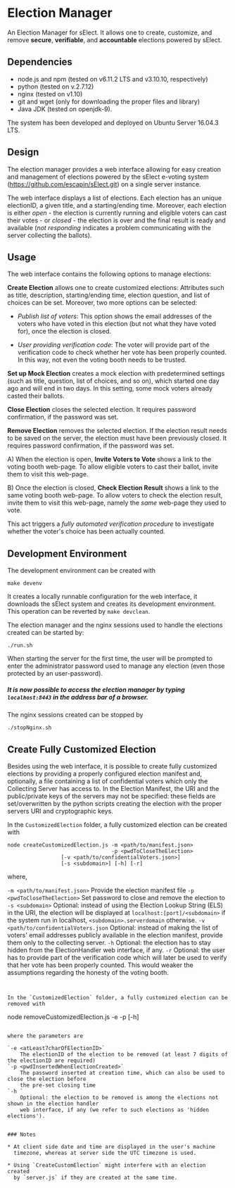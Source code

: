 # Election Manager

An Election Manager for sElect.  It allows one to create, customize, and
remove **secure**, **verifiable**, and **accountable** elections powered
by sElect.


## Dependencies

* node.js and npm (tested on v6.11.2 LTS and v3.10.10, respectively)
* python (tested on v.2.7.12)
* nginx (tested on v1.10)
* git and wget (only for downloading the proper files and library)
* Java JDK (tested on openjdk-9).


The system has been developed and deployed on Ubuntu Server 16.04.3 LTS.


## Design

The election manager provides a web interface allowing for easy creation
and management of elections powered by the sElect e-voting system
(https://github.com/escapin/sElect.git) on a single server instance.

The web interface displays a list of elections. Each election has an
unique electionID, a given title, and a starting/ending time. Moreover,
each election is either *open* - the election is currently running and
eligible voters can cast their votes - or *closed* - the election is
over and the final result is ready and available (*not responding*
indicates a problem communicating with the server collecting the
ballots).


## Usage

The web interface contains the following options to manage elections:

**Create Election** allows one to create customized elections: Attributes 
such as title, description, starting/ending time, election question, 
and list of choices can be set. Moreover, two more options can be selected:

* _Publish list of voters_: This option shows the email addresses of
  the voters who have voted in this election (but not what they have voted
  for), once the election is closed.
 
* _User providing verification code_: The voter will provide part of 
  the verification code to check whether her vote has been properly 
  counted. In this way, not even the voting booth needs to be trusted. 

**Set up Mock Election** creates a mock election with predetermined settings
(such as title, question, list of choices, and so on), which started one day ago
and will end in two days. In this setting, some mock voters already casted their ballots.

**Close Election** closes the selected election. It requires password 
confirmation, if the password was set.

**Remove Election** removes the selected election. If the election result needs 
to be saved on the server, the election must have been previously closed. 
It requires password confirmation, if the password was set.

A) When the election is open, **Invite Voters to Vote** shows a link to the 
voting booth web-page. To allow eligible voters to cast their ballot, invite them 
to visit this web-page.

B) Once the election is closed, **Check Election Result** shows a link to the same 
voting booth web-page. To allow voters to check the election result, invite them to 
visit this web-page, namely the _same_ web-page they used to vote.


This act triggers a *fully automated verification procedure* to investigate whether the 
voter's choice has been actually counted.



## Development Environment

The development environment can be created with

```
make devenv
```

It creates a locally runnable configuration for the web interface, it
downloads the sElect system and creates its development
environment. This operation can be reverted by `make devclean`.


The election manager and the nginx sessions used to handle the elections 
created can be started by:

```
./run.sh
```

When starting the server for the first time, the user will be prompted
to enter the administrator password used to manage any election (even
those protected by an user-password).


##### It is now possible to access the election manager by typing ``localhost:8443`` in the address bar of a browser.


The nginx sessions created can be stopped by

```
./stopNginx.sh
```


## Create Fully Customized Election


Besides using the web interface, it is possible to create fully
customized elections by providing a properly configured election
manifest and, optionally, a file containing a list of confidential
voters which only the Collecting Server has access to.  In the Election
Manifest, the URI and the public/private keys of the servers may not be
specified: these fields are set/overwritten by the python scripts
creating the election with the proper servers URI and cryptographic
keys.


In the `CustomizedElection` folder, a fully customized election can be created with

```
node createCustomizedElection.js -m <path/to/manifest.json>
                                 -p <pwdToCloseTheElection>
				 [-v <path/to/confidentialVoters.json>]
				 [-s <subdomain>] [-h] [-r]
```
where,

`-m <path/to/manifest.json>`
   Provide the election manifest file
`-p <pwdToCloseTheElection>`
   Set password to close and remove the election to <pwdToCloseTheElection>
`-s <subdomain>`
   Optional: instead of using the Election Lookup String (ELS) in the URI, the election will be
   displayed at `localhost:[port]/<subdomain>` if the system run in localhost,
   `<subdomain>.serverdomain` otherwise.
`-v <path/to/confidentialVoters.json`
    Optional: instead of making the list of voters' email addresses publicly available
    in the election manifest, provide them only to the collecting server.
`-h` 
    Optional: the election has to stay hidden from the ElectionHandler web interface, if any.
`-r`
    Optional: the user has to provide part of the verification code which will later be used to verify 
    that her vote has been properly counted. This would weaker the assumptions regarding the honesty
    of the voting booth.
```


In the `CustomizedElection` folder, a fully customized election can be removed with

```
node removeCustomizedElection.js -e <atLeast7charOfElectionID> -p <pwdInsertedWhenElectionCreated> [-h]
```

where the parameters are

`-e <atLeast7charOfElectionID>`
    The electionID of the election to be removed (at least 7 digits of the electionID are required)
`-p <pwdInsertedWhenElectionCreated>`
    The password inserted at creation time, which can also be used to close the election before
    the pre-set closing time
`-h `
    Optional: the election to be removed is among the elections not shown in the election handler
    web interface, if any (we refer to such elections as 'hidden elections').


### Notes

* At client side date and time are displayed in the user's machine 
  timezone, whereas at server side the UTC timezone is used.

* Using `CreateCustomElection` might interfere with an election created 
  by `server.js` if they are created at the same time.
